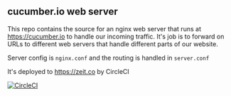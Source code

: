 cucumber.io web server
----------------------

This repo contains the source for an nginx web server that runs at https://cucumber.io to handle our incoming traffic. It's job is to forward on URLs to different web servers that handle different parts of our website.

Server config is `nginx.conf` and the routing is handled in `server.conf`

It's deployed to https://zeit.co by CircleCI

[![CircleCI](https://circleci.com/gh/cucumber/cucumber.io/tree/master.svg?style=svg)](https://circleci.com/gh/cucumber/cucumber.io/tree/master)
